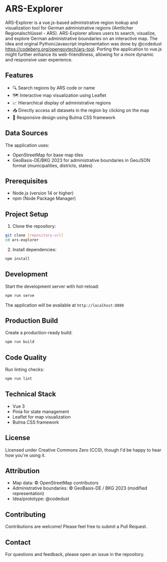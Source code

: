 # ARS-Explorer

ARS-Explorer is a vue.js-based administrative region lookup and visualization tool for German administrative regions (Amtlicher Regionalschlüssel - ARS). ARS-Explorer allows users to search, visualize, and explore German administrative boundaries on an interactive map. The idea and orginal Python/Javascript implementation was done by @codedust https://codeberg.org/opengovtech/ars-tool. Porting the application to vue.js might further enhance its web-friendliness, allowing for a more dynamic and responsive user experience. 

## Features

- 🔍 Search regions by ARS code or name
- 🗺️ Interactive map visualization using Leaflet
- 📈 Hierarchical display of administrative regions
- 📥 Directly access all datasets in the region by clicking on the map
- 📱 Responsive design using Bulma CSS framework

## Data Sources

The application uses:
- OpenStreetMap for base map tiles
- GeoBasis-DE/BKG 2023 for administrative boundaries in GeoJSON format (municipalities, districts, states)

## Prerequisites

- Node.js (version 14 or higher)
- npm (Node Package Manager)

## Project Setup

1. Clone the repository:
```bash
git clone [repository-url]
cd ars-explorer
```

2. Install dependencies:
```bash
npm install
```

## Development

Start the development server with hot-reload:
```bash
npm run serve
```

The application will be available at `http://localhost:8080`

## Production Build

Create a production-ready build:
```bash
npm run build
```

## Code Quality

Run linting checks:
```bash
npm run lint
```

## Technical Stack

- Vue 3
- Pinia for state management
- Leaflet for map visualization
- Bulma CSS framework

## License

Licensed under Creative Commons Zero (CC0), though I'd be happy to hear how you're using it.

## Attribution

- Map data: © OpenStreetMap contributors
- Administrative boundaries: © GeoBasis-DE / BKG 2023 (modified representation)
- Idea/prototype: @codedust

## Contributing

Contributions are welcome! Please feel free to submit a Pull Request.

## Contact

For questions and feedback, please open an issue in the repository.